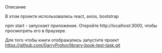 Описание

В этом проекте использовались react, axios, bootstrap

npm start - запускает приложение. Откройте http://localhost:3000, чтобы просмотреть его в браузере.

Для того чтобы книги отображались запустите проект https://github.com/GarryProhor/library-book-test-task.git

